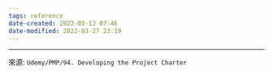 ```yaml
---
tags: reference
date-created: 2022-03-12 07:46
date-modified: 2022-03-27 23:19
---
```




---
來源: `Udemy/PMP/94. Developing the Project Charter`